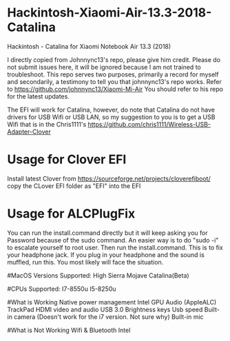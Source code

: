 # Hackintosh-Xiaomi-Air-13.3-2018-Catalina
Hackintosh - Catalina for Xiaomi Notebook Air 13.3 (2018)

I directly copied from Johnnync13's repo, please give him credit.
Please do not submit issues here, it will be ignored because I am not trained to troubleshoot. This repo serves two purposes, primarily a record for myself and secondarily, a testimony to tell you that johnnync13's repo works.
Refer to https://github.com/johnnync13/Xiaomi-Mi-Air
You should refer to his repo for the latest updates.

The EFI will work for Catalina, however, do note that Catalina do not have drivers for USB Wifi or USB LAN, so my suggestion to you is to get a USB Wifi that is in the Chris1111's https://github.com/chris1111/Wireless-USB-Adapter-Clover

# Usage for Clover EFI
Install latest Clover from https://sourceforge.net/projects/cloverefiboot/
copy the CLover EFI folder as "EFI" into the EFI

# Usage for ALCPlugFix
You can run the install.command directly but it will keep asking you for Password because of the sudo command.
An easier way is to do "sudo -i" to escalate yourself to root user. Then run the install.command.
This is to fix your headphone jack. If you plug in your headphone and the sound is muffled, run this. You most likely will face the situation.

#MacOS Versions Supported:
High Sierra
Mojave
Catalina(Beta)

#CPUs Supported:
I7-8550u
I5-8250u

#What is Working
Native power management
Intel GPU
Audio (AppleALC)
TrackPad
HDMI video and audio
USB 3.0
Brightness keys
Usb speed
Built-in camera (Doesn't work for the i7 version. Not sure why)
Built-in mic

#What is Not Working
Wifi & Bluetooth Intel
